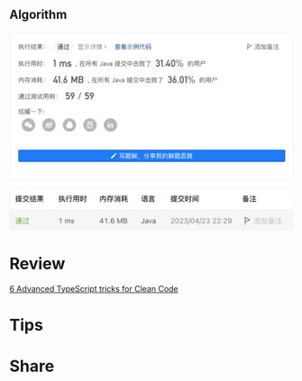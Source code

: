 ## Algorithm

![fengpu-2023-04-23-lc](../../images/temp/fengpu-2023-04-23-lc.png)

# Review
[6 Advanced TypeScript tricks for Clean Code](https://medium.com/@mvsg/6-advanced-typescript-tricks-for-clean-code-90cee774dbf3)

# Tips


# Share

